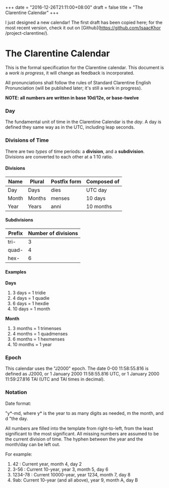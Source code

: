 +++
date = "2016-12-26T21:11:00+08:00"
draft = false
title = "The Clarentine Calendar"
+++

I just designed a new calendar! The first draft has been copied here; for the
most recent version, check it out on [Github](https://github.com/IsaacKhor
/project-clarentine/).

# The Clarentine Calendar

This is the formal specification for the Clarentine calendar. This document is a
_work is progress_, it will change as feedback is incorporated.

All pronunciations shall follow the rules of Standard Clarentine English
Pronunciation (will be published later; it's still a work in progress).

__NOTE: all numbers are written in base 10d/12e, or base-twelve__

### Day

The fundamental unit of time in the Clarentine Calendar is the _day_. A day is
defined they same way as in the UTC, including leap seconds.

### Divisions of Time

There are two _types_ of time periods: a __division__, and a __subdivision__.
Divisions are converted to each other at a 1:10 ratio.

#### Divisions

| Name  | Plural | Postfix form | Composed of |
| ----- | ------ | ------------ | ----------- |
| Day   | Days   | dies         | UTC day     |
| Month | Months | menses       | 10 days     |
| Year  | Years  | anni         | 10 months   |

#### Subdivisions

| Prefix | Number of divisions |
| ------ | ------------------- |
| tri-   | 3                   |
| quad-  | 4                   |
| hex-   | 6                   |

#### Examples

**Days**

1. 3 days = 1 tridie
2. 4 days = 1 quadie
3. 6 days = 1 hexdie
4. 10 days = 1 month

**Month**

1. 3 months = 1 trimenses
2. 4 months = 1 quadmenses
3. 6 months = 1 hexmenses
4. 10 months = 1 year

### Epoch

This calendar uses the "J2000" epoch. The date 0-00 11:58:55.816 is defined as
J2000, or 1 January 2000 11:58:55.816 UTC, or 1 January 2000 11:59:27.816 TAI
(UTC and TAI times in decimal).

### Notation

Date format:

"y\*-md, where y\* is the year to as many digits as needed, m the month, and d
"the day.

All numbers are filled into the template from right-to-left, from the least
significant to the most significant. All missing numbers are assumed to be the
current division of time. The hyphen between the year and the month/day can be
left out.

For example:

1. 42 : Current year, month 4, day 2
2. 3-56 : Current 10-year, year 3, month 5, day 6
3. 1234-78 : Current 10000-year, year 1234, month 7, day 8
4. 9ab: Current 10-year (and all above), year 9, month A, day B